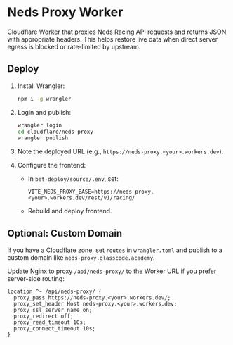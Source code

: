 # Neds Proxy Worker

Cloudflare Worker that proxies Neds Racing API requests and returns JSON with appropriate headers. This helps restore live data when direct server egress is blocked or rate-limited by upstream.

## Deploy

1. Install Wrangler:
   ```bash
   npm i -g wrangler
   ```

2. Login and publish:
   ```bash
   wrangler login
   cd cloudflare/neds-proxy
   wrangler publish
   ```

3. Note the deployed URL (e.g., `https://neds-proxy.<your>.workers.dev`).

4. Configure the frontend:
   - In `bet-deploy/source/.env`, set:
     ```
     VITE_NEDS_PROXY_BASE=https://neds-proxy.<your>.workers.dev/rest/v1/racing/
     ```
   - Rebuild and deploy frontend.

## Optional: Custom Domain

If you have a Cloudflare zone, set `routes` in `wrangler.toml` and publish to a custom domain like `neds-proxy.glasscode.academy`.

Update Nginx to proxy `/api/neds-proxy/` to the Worker URL if you prefer server-side routing:

```
location ^~ /api/neds-proxy/ {
  proxy_pass https://neds-proxy.<your>.workers.dev/;
  proxy_set_header Host neds-proxy.<your>.workers.dev;
  proxy_ssl_server_name on;
  proxy_redirect off;
  proxy_read_timeout 10s;
  proxy_connect_timeout 10s;
}
```